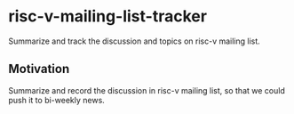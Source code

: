 # risc-v-mailing-list-tracker
Summarize and track the discussion and topics on risc-v mailing list.

## Motivation
Summarize and record the discussion in risc-v mailing list, so that we could push it to bi-weekly news.

